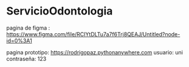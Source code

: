 # ServicioOdontologia
pagina de figma : https://www.figma.com/file/RCIYtDLTu7a7f6Trj8QEAJ/Untitled?node-id=0%3A1

pagina prototipo: https://rodrigopaz.pythonanywhere.com   usuario: uni  contraseña: 123

